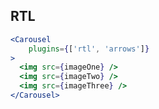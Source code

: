 ## RTL

```jsx render
<Carousel 
    plugins={['rtl', 'arrows']} 
>
  <img src={imageOne} />
  <img src={imageTwo} />
  <img src={imageThree} />
</Carousel>
```
